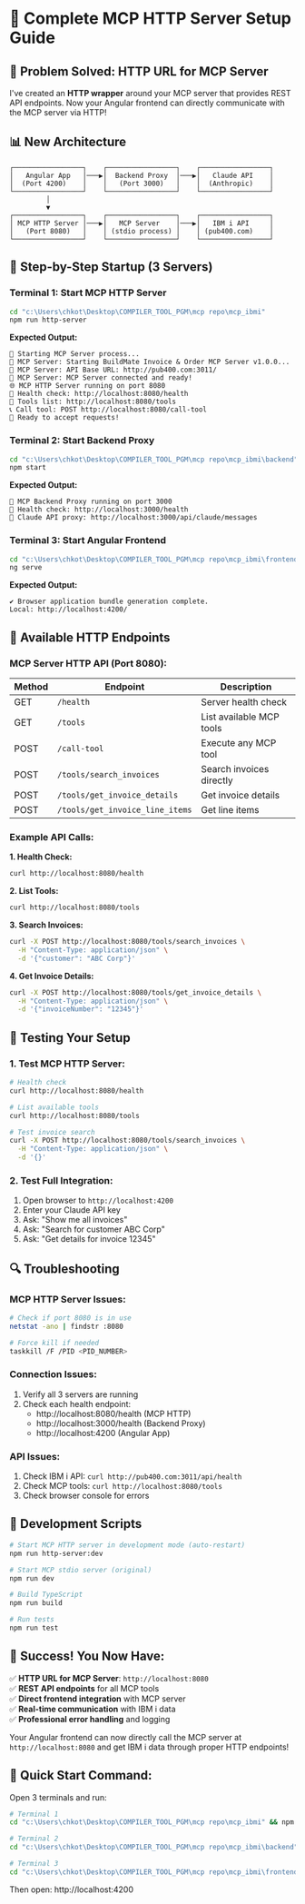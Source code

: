 # 🚀 Complete MCP HTTP Server Setup Guide

## 🎯 **Problem Solved: HTTP URL for MCP Server**

I've created an **HTTP wrapper** around your MCP server that provides REST API endpoints. Now your Angular frontend can directly communicate with the MCP server via HTTP!

## 📊 **New Architecture**

```
┌─────────────────┐    ┌─────────────────┐    ┌─────────────────┐
│   Angular App   │───▶│  Backend Proxy  │───▶│   Claude API    │
│  (Port 4200)    │    │   (Port 3000)   │    │  (Anthropic)    │
└─────────────────┘    └─────────────────┘    └─────────────────┘
         │
         ▼
┌─────────────────┐    ┌─────────────────┐    ┌─────────────────┐
│ MCP HTTP Server │───▶│   MCP Server    │───▶│   IBM i API     │
│   (Port 8080)   │    │ (stdio process) │    │ (pub400.com)    │
└─────────────────┘    └─────────────────┘    └─────────────────┘
```

## 🚀 **Step-by-Step Startup (3 Servers)**

### **Terminal 1: Start MCP HTTP Server**
```bash
cd "c:\Users\chkot\Desktop\COMPILER_TOOL_PGM\mcp repo\mcp_ibmi"
npm run http-server
```

**Expected Output:**
```
🚀 Starting MCP Server process...
📝 MCP Server: Starting BuildMate Invoice & Order MCP Server v1.0.0...
📝 MCP Server: API Base URL: http://pub400.com:3011/
📝 MCP Server: MCP Server connected and ready!
🌐 MCP HTTP Server running on port 8080
📍 Health check: http://localhost:8080/health
🔧 Tools list: http://localhost:8080/tools
📞 Call tool: POST http://localhost:8080/call-tool
🎯 Ready to accept requests!
```

### **Terminal 2: Start Backend Proxy**
```bash
cd "c:\Users\chkot\Desktop\COMPILER_TOOL_PGM\mcp repo\mcp_ibmi\backend"
npm start
```

**Expected Output:**
```
🚀 MCP Backend Proxy running on port 3000
📍 Health check: http://localhost:3000/health
🤖 Claude API proxy: http://localhost:3000/api/claude/messages
```

### **Terminal 3: Start Angular Frontend**
```bash
cd "c:\Users\chkot\Desktop\COMPILER_TOOL_PGM\mcp repo\mcp_ibmi\frontend"
ng serve
```

**Expected Output:**
```
✔ Browser application bundle generation complete.
Local: http://localhost:4200/
```

## 🔧 **Available HTTP Endpoints**

### **MCP Server HTTP API (Port 8080):**

| Method | Endpoint | Description |
|--------|----------|-------------|
| GET | `/health` | Server health check |
| GET | `/tools` | List available MCP tools |
| POST | `/call-tool` | Execute any MCP tool |
| POST | `/tools/search_invoices` | Search invoices directly |
| POST | `/tools/get_invoice_details` | Get invoice details |
| POST | `/tools/get_invoice_line_items` | Get line items |

### **Example API Calls:**

**1. Health Check:**
```bash
curl http://localhost:8080/health
```

**2. List Tools:**
```bash
curl http://localhost:8080/tools
```

**3. Search Invoices:**
```bash
curl -X POST http://localhost:8080/tools/search_invoices \
  -H "Content-Type: application/json" \
  -d '{"customer": "ABC Corp"}'
```

**4. Get Invoice Details:**
```bash
curl -X POST http://localhost:8080/tools/get_invoice_details \
  -H "Content-Type: application/json" \
  -d '{"invoiceNumber": "12345"}'
```

## 🎯 **Testing Your Setup**

### **1. Test MCP HTTP Server:**
```bash
# Health check
curl http://localhost:8080/health

# List available tools
curl http://localhost:8080/tools

# Test invoice search
curl -X POST http://localhost:8080/tools/search_invoices \
  -H "Content-Type: application/json" \
  -d '{}'
```

### **2. Test Full Integration:**
1. Open browser to `http://localhost:4200`
2. Enter your Claude API key
3. Ask: "Show me all invoices"
4. Ask: "Search for customer ABC Corp"
5. Ask: "Get details for invoice 12345"

## 🔍 **Troubleshooting**

### **MCP HTTP Server Issues:**
```bash
# Check if port 8080 is in use
netstat -ano | findstr :8080

# Force kill if needed
taskkill /F /PID <PID_NUMBER>
```

### **Connection Issues:**
1. Verify all 3 servers are running
2. Check each health endpoint:
   - http://localhost:8080/health (MCP HTTP)
   - http://localhost:3000/health (Backend Proxy)
   - http://localhost:4200 (Angular App)

### **API Issues:**
1. Check IBM i API: `curl http://pub400.com:3011/api/health`
2. Check MCP tools: `curl http://localhost:8080/tools`
3. Check browser console for errors

## 📝 **Development Scripts**

```bash
# Start MCP HTTP server in development mode (auto-restart)
npm run http-server:dev

# Start MCP stdio server (original)
npm run dev

# Build TypeScript
npm run build

# Run tests
npm run test
```

## 🎉 **Success! You Now Have:**

✅ **HTTP URL for MCP Server**: `http://localhost:8080`  
✅ **REST API endpoints** for all MCP tools  
✅ **Direct frontend integration** with MCP server  
✅ **Real-time communication** with IBM i data  
✅ **Professional error handling** and logging  

Your Angular frontend can now directly call the MCP server at `http://localhost:8080` and get IBM i data through proper HTTP endpoints!

## 🚀 **Quick Start Command:**

Open 3 terminals and run:
```bash
# Terminal 1
cd "c:\Users\chkot\Desktop\COMPILER_TOOL_PGM\mcp repo\mcp_ibmi" && npm run http-server

# Terminal 2  
cd "c:\Users\chkot\Desktop\COMPILER_TOOL_PGM\mcp repo\mcp_ibmi\backend" && npm start

# Terminal 3
cd "c:\Users\chkot\Desktop\COMPILER_TOOL_PGM\mcp repo\mcp_ibmi\frontend" && ng serve
```

Then open: http://localhost:4200